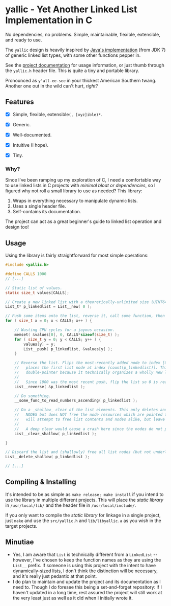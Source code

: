 # yallic - Yet Another Linked List Implementation in C

No dependencies, no problems. Simple, maintainable, flexible, extensible, and ready to use.

The `yallic` design is heavily inspired by
[Java's implementation](https://docs.oracle.com/javase/7/docs/api/java/util/LinkedList.html)
(from JDK 7) of generic linked list types, with some other functions pepper in.

See the [project documentation](https://xmit.xyz/yallic/yallic_8h.html) for usage information,
or just thumb through the `yallic.h` header file. This is quite a tiny and portable library.

Pronounced as `y'all-ee-see` in your thickest American Southern twang.
Another one out in the wild can't hurt, _right_?


## Features

- [X] Simple, flexible, extensible`(, [xyz]ible)*`.
- [X] Generic.
- [X] Well-documented.
- [X] Intuitive (I hope).
- [X] Tiny.


### Why?

Since I've been ramping up my exploration of C, I need a comfortable way to use linked lists
in C projects with _minimal bloat or dependencies_, so I figured why not roll a small library
to use as needed? This library:

1. Wraps in everything necessary to manipulate dynamic lists.
2. Uses a single header file.
3. Self-contains its documentation.

The project can act as a great beginner's guide to linked list operation and design too!


## Usage

Using the library is fairly straightforward for most simple operations:
```c
#include <yallic.h>

#define CALLS 1000
// [...]

// Static list of values.
static size_t values[CALLS];

// Create a new linked list with a theoretically-unlimited size (UINT64_MAX).
List_t* p_linkedlist = List__new( 0 );

// Push some items onto the list, reverse it, call some function, then clear it: 1000x.
for ( size_t x = 0; x < CALLS; x++ ) {

    // Wasting CPU cycles for a joyous occasion.
    memset( &values[0], 0, CALLS*sizeof(size_t) );
    for ( size_t y = 0; y < CALLS; y++ ) {
        values[y] = y;
        List__push( p_linkedlist, &values[y] );
    }

    // Reverse the list. Flips the most-recently added node to index [0] and
    //   places the first list node at index [count(p_linkedlist)]. This uses a
    //   double-pointer because it technically organizes a wholly new list.
    //
    //   Since 1000 was the most recent push, flip the list so 0 is read up to 1000.
    List__reverse( &p_linkedlist );

    // Do something.
    __some_func_to_read_numbers_ascending( p_linkedlist );

    // Do a _shallow_ clear of the list elements. This only deletes and frees all list
    //   NODES but does NOT free the node resources which are pointed to. A _deep_ clear
    //   will attempt to free list contents and nodes alike, but leave the list ptr intact.
    //
    //   A deep clear would cause a crash here since the nodes do not point to heap data.
    List__clear_shallow( p_linkedlist );

}

// Discard the list and (shallowly) free all list nodes (but not underlying ptrs).
List__delete_shallow( p_linkedlist );

// [...]
```

## Compiling & Installing

It's intended to be as simple as `make release; make install` if you intend to use the library in
multiple different projects. This will place the _static library_ in `/usr/local/lib/` and the
header file in `/usr/local/include/`.

If you only want to compile the _static library_ for linkage in a single project, just `make` and
use the `src/yallic.h` and `lib/libyallic.a` as you wish in the target projects.


## Minutiae

- Yes, I am aware that `List` is technically different from a `LinkedList` -- however, I've chosen
to keep the function names as they are using the `List__` prefix. If someone is using this project
with the intent to have dynamically-sized lists, I don't think the distinction will be necessary,
and it's really just pedantic at that point.
- I do plan to maintain and update the project and its documentation as I need to. Though I do
foresee this being a set-and-forget repository: if I haven't updated in a long time, rest assured
the project will still work at the very least just as well as it did when I initially wrote it.
